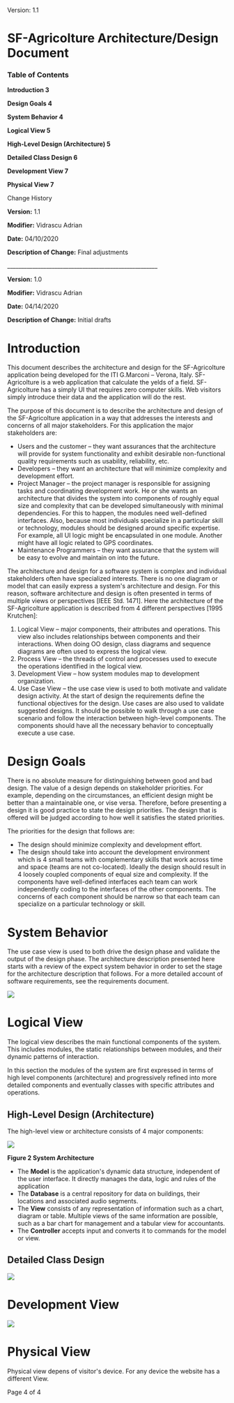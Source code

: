 Version: 1.1

# SF-Agricolture                                 Architecture/Design Document

### Table of Contents

**Introduction 3**

**Design Goals 4**

**System Behavior 4**

**Logical View 5**

**High-Level Design (Architecture) 5**

**Detailed Class Design 6**

**Development View 7**

**Physical View 7**







Change History

**Version:** 1.1

**Modifier:** Vidrascu Adrian

**Date:** 04/10/2020

**Description of Change:** Final adjustments

\_\_\_\_\_\_\_\_\_\_\_\_\_\_\_\_\_\_\_\_\_\_\_\_\_\_\_\_\_\_\_\_\_\_\_\_\_\_\_\_\_\_\_\_\_\_\_\_\_\_\_\_\_\_

**Version:** 1.0

**Modifier:** Vidrascu Adrian

**Date:** 04/14/2020

**Description of Change:** Initial drafts


# Introduction

This document describes the architecture and design for the SF-Agricolture application being developed for the ITI G.Marconi – Verona, Italy. SF-Agricolture is a web application that calculate the yelds of a field. SF-Agricolture has a simply UI that requires zero computer skills. Web visitors simply introduce their data and the application will do the rest.

The purpose of this document is to describe the architecture and design of the SF-Agricolture application in a way that addresses the interests and concerns of all major stakeholders. For this application the major stakeholders are:

- Users and the customer – they want assurances that the architecture will provide for system functionality and exhibit desirable non-functional quality requirements such as usability, reliability, etc.
- Developers – they want an architecture that will minimize complexity and development effort.
- Project Manager – the project manager is responsible for assigning tasks and coordinating development work. He or she wants an architecture that divides the system into components of roughly equal size and complexity that can be developed simultaneously with minimal dependencies. For this to happen, the modules need well-defined interfaces. Also, because most individuals specialize in a particular skill or technology, modules should be designed around specific expertise. For example, all UI logic might be encapsulated in one module. Another might have all logic related to GPS coordinates.
- Maintenance Programmers – they want assurance that the system will be easy to evolve and maintain on into the future.

The architecture and design for a software system is complex and individual stakeholders often have specialized interests. There is no one diagram or model that can easily express a system&#39;s architecture and design. For this reason, software architecture and design is often presented in terms of multiple views or perspectives [IEEE Std. 1471]. Here the architecture of the SF-Agricolture application is described from 4 different perspectives [1995 Krutchen]:

1. Logical View – major components, their attributes and operations. This view also includes relationships between components and their interactions. When doing OO design, class diagrams and sequence diagrams are often used to express the logical view.
2. Process View – the threads of control and processes used to execute the operations identified in the logical view.
3. Development View – how system modules map to development organization.
4. Use Case View – the use case view is used to both motivate and validate design activity. At the start of design the requirements define the functional objectives for the design. Use cases are also used to validate suggested designs. It should be possible to walk through a use case scenario and follow the interaction between high-level components. The components should have all the necessary behavior to conceptually execute a use case.


# Design Goals

There is no absolute measure for distinguishing between good and bad design. The value of a design depends on stakeholder priorities. For example, depending on the circumstances, an efficient design might be better than a maintainable one, or vise versa. Therefore, before presenting a design it is good practice to state the design priorities. The design that is offered will be judged according to how well it satisfies the stated priorities.

The priorities for the design that follows are:

- The design should minimize complexity and development effort.
- The design should take into account the development environment which is 4 small teams with complementary skills that work across time and space (teams are not co-located). Ideally the design should result in 4 loosely coupled components of equal size and complexity. If the components have well-defined interfaces each team can work independently coding to the interfaces of the other components. The concerns of each component should be narrow so that each team can specialize on a particular technology or skill.


# System Behavior

The use case view is used to both drive the design phase and validate the output of the design phase. The architecture description presented here starts with a review of the expect system behavior in order to set the stage for the architecture description that follows. For a more detailed account of software requirements, see the requirements document.

![](https://iili.io/JzyXqX.png)


# Logical View

The logical view describes the main functional components of the system. This includes modules, the static relationships between modules, and their dynamic patterns of interaction.

In this section the modules of the system are first expressed in terms of high level components (architecture) and progressively refined into more detailed components and eventually classes with specific attributes and operations.


## High-Level Design (Architecture)

The high-level view or architecture consists of 4 major components:

![](https://iili.io/Jzyh1n.png)

**Figure 2 System Architecture**

- The **Model** is the application&#39;s dynamic data structure, independent of the user interface. It directly manages the data, logic and rules of the application
- The **Database** is a central repository for data on buildings, their locations and associated audio segments.
- The **View** consists of any representation of information such as a chart, diagram or table. Multiple views of the same information are possible, such as a bar chart for management and a tabular view for accountants.
- The **Controller** accepts input and converts it to commands for the model or view.

## Detailed Class Design

![](https://iili.io/Jzyjgs.png)



# Development View
![](https://iili.io/JzyNdG.png)

# Physical View

Physical view depens of visitor&#39;s device. For any device the website has a different View.

Page 4 of 4